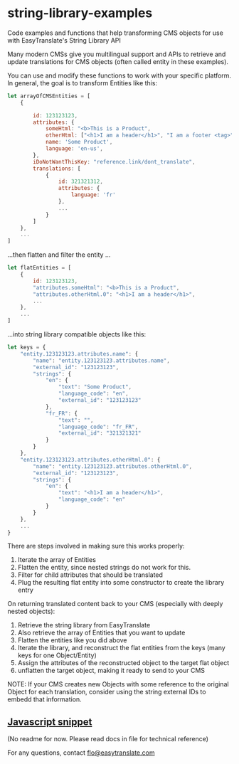 # string-library-examples
Code examples and functions that help transforming CMS objects for use with EasyTranslate's String Library API

Many modern CMSs give you multilingual support and APIs to retrieve and update translations for CMS objects (often called entity in these examples).

You can use and modify these functions to work with your specific platform.
In general, the goal is to transform Entities like this:

```javascript
let arrayOfCMSEntities = [
    {

        id: 123123123,
        attributes: {
            someHtml: "<b>This is a Product",
            otherHtml: ["<h1>I am a header</h1>", "I am a footer <tag>"]
            name: 'Some Product',
            language: 'en-us',
        },
        iDoNotWantThisKey: "reference.link/dont_translate",
        translations: [
            {
                id: 321321312,
                attributes: {
                    language: 'fr'
                },
                ...
            }
        ]      
    },
    ...
]
```
...then flatten and filter the entity ...
```javascript
let flatEntities = [
    {
        id: 123123123,
        "attributes.someHtml": "<b>This is a Product",
        "attributes.otherHtml.0": "<h1>I am a header</h1>",
        ...
    },
    ...
]
```
...into string library compatible objects like this:
```javascript
let keys = {
    "entity.123123123.attributes.name": {
        "name": "entity.123123123.attributes.name",
        "external_id": "123123123",
        "strings": {
            "en": {
                "text": "Some Product",
                "language_code": "en",
                "external_id": "123123123"
            },
            "fr_FR": {
                "text": "",
                "language_code": "fr_FR",
                "external_id": "321321321"
            }
        }
    },
    "entity.123123123.attributes.otherHtml.0": {
        "name": "entity.123123123.attributes.otherHtml.0",
        "external_id": "123123123",
        "strings": {
            "en": {
                "text": "<h1>I am a header</h1>",
                "language_code": "en"
            }
        }
    },
    ...
}
```
There are steps involved in making sure this works properly:
1. Iterate the array of Entities
2. Flatten the entity, since nested strings do not work for this.
3. Filter for child attributes that should be translated
4. Plug the resulting flat entity into some constructor to create the library entry

On returning translated content back to your CMS (especially with deeply nested objects):
1. Retrieve the string library from EasyTranslate
2. Also retrieve the array of Entities that you want to update
3. Flatten the entities like you did above 
4. Iterate the library, and reconstruct the flat entities from the keys (many keys for one Object/Entity)
5. Assign the attributes of the reconstructed object to the target flat object
6. unflatten the target object, making it ready to send to your CMS

NOTE: If your CMS creates new Objects with some reference to the original Object for each translation, consider using the string external IDs to embedd that information.


## [Javascript snippet](/javascript/CMStoStringLib.js)
(No readme for now. Please read docs in file for technical reference)


For any questions, contact flo@easytranslate.com
